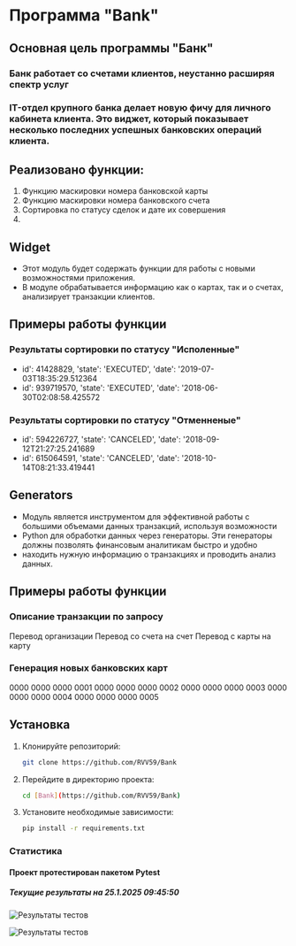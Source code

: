 # Программа "Bank"

## Основная цель программы "Банк"
### Банк работает со счетами клиентов, неустанно расширяя спектр услуг
### IT-отдел крупного банка делает новую фичу для личного кабинета клиента. Это виджет, который показывает несколько последних успешных банковских операций клиента. 

## Реализовано функции:
1. Функцию маскировки номера банковской карты 
2. Функцию маскировки номера банковского счета
3. Сортировка по статусу сделок и дате их совершения
4. 

## Widget
* Этот модуль будет содержать функции для работы с новыми возможностями приложения.
* В модуле обрабатывается информацию как о картах, так и о счетах, анализирует транзакции клиентов.

## Примеры работы функции
### Результаты сортировки по статусу "Исполенные"
+ id': 41428829, 'state': 'EXECUTED', 'date': '2019-07-03T18:35:29.512364
+ id': 939719570, 'state': 'EXECUTED', 'date': '2018-06-30T02:08:58.425572


### Результаты сортировки по статусу "Отменненые"
+ id': 594226727, 'state': 'CANCELED', 'date': '2018-09-12T21:27:25.241689
+ id': 615064591, 'state': 'CANCELED', 'date': '2018-10-14T08:21:33.419441

## Generators
* Модуль является инструментом для эффективной работы с большими объемами данных транзакций, используя возможности 
* Python для обработки данных через генераторы. Эти генераторы должны позволять финансовым аналитикам быстро и удобно
* находить нужную информацию о транзакциях и проводить анализ данных.


## Примеры работы функции
### Описание транзакции по запросу
Перевод организации
Перевод со счета на счет
Перевод с карты на карту

### Генерация новых банковских карт
0000 0000 0000 0001
0000 0000 0000 0002
0000 0000 0000 0003
0000 0000 0000 0004
0000 0000 0000 0005

## Установка

1. Клонируйте репозиторий:
   ```bash
   git clone https://github.com/RVV59/Bank
   ```
2. Перейдите в директорию проекта:
   ```bash
   cd [Bank](https://github.com/RVV59/Bank)
   ```
3. Установите необходимые зависимости:
   ```bash
   pip install -r requirements.txt
   ```
 
### Статистика

#### Проект протестирован пакетом Pytest

##### Текущие результаты на 25.1.2025 09:45:50

![Результаты тестов](https://disk.yandex.ru/i/i9B8q3ST5gs9BA)

![Результаты тестов](https://disk.yandex.ru/i/bejPsXHN2RAt_g)
